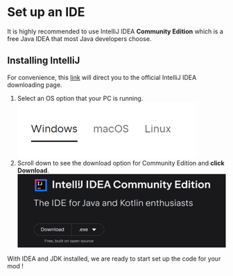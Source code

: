 # Set up an IDE

It is highly recommended to use IntelliJ IDEA **Community Edition** which is a free Java IDEA that most Java developers choose.

## Installing IntelliJ

For convenience, this [link](https://www.jetbrains.com/idea/download) will direct you to the official IntelliJ IDEA downloading page.

1. Select an OS option that your PC is running. ![](idea_os_select.png)
2. Scroll down to see the download option for Community Edition and **click Download**. ![](idea_com.png)

With IDEA and JDK installed, we are ready to start set up the code for your mod !